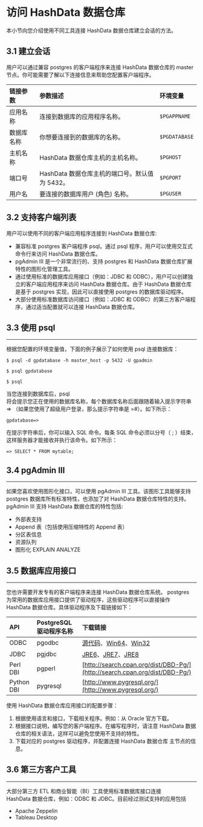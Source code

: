 # 访问 HashData 数据仓库

本小节向您介绍使用不同工具连接 HashData 数据仓库建立会话的方法。

## 3.1 建立会话

用户可以通过兼容 postgres 的客户端程序来连接 HashData 数据仓库的 master 节点。你可能需要了解以下连接信息来帮助您配置客户端程序。

| 链接参数 | 参数描述 | 环境变量 |
| :--- | :--- | :--- |
| 应用名称 | 连接到数据库的应用程序名称。 | `$PGAPPNAME` |
| 数据库名称 | 你想要连接到的数据库的名称。 | `$PGDATABASE` |
| 主机名称 | HashData 数据仓库主机的主机名称。 | `$PGHOST` |
| 端口号 | HashData 数据仓库主机的端口号。默认值为 5432。 | `$PGPORT` |
| 用户名 | 要连接的数据库用户 \(角色\) 名称。 | `$PGUSER` |

## 3.2 支持客户端列表

用户可以使用不同的客户端应用程序连接到 HashData 数据仓库:

* 兼容标准 postgres 客户端程序 psql。通过 psql 程序，用户可以使用交互式命令行来访问 HashData 数据仓库。
* pgAdmin III 是一个非常流行的、支持 postgres 和 HashData 数据仓库扩展特性的图形化管理工具。
* 通过使用标准的数据库应用接口（例如：JDBC 和 ODBC），用户可以创建独立的客户端应用程序来访问 HashData 数据仓库。由于 HashData 数据仓库是基于 postgres 实现，因此可以直接使用 postgres 的数据库驱动程序。
* 大部分使用标准数据库访问接口（例如：JDBC 和 ODBC）的第三方客户端程序，通过适当配置就可以连接 HashData 数据仓库。

## 3.3 使用 psql

---

根据您配置的环境变量值，下面的例子展示了如何使用 psql 连接数据库：

```
$ psql -d gpdatabase -h master_host -p 5432 -U gpadmin

$ psql gpdatabase

$ psql
```

当您连接到数据库后，psql  
将会提示您正在使用的数据库名称，每个数据库名称后面跟随着输入提示字符串 =&gt; （如果您使用了超级用户登录，那么提示字符串是 =\#）。如下所示：

```
gpdatabase=>
```

在提示字符串后，你可以输入 SQL 命令。每条 SQL 命令必须以分号（ ; ）结束，这样服务器才能接收并执行该命令。如下所示：

```
=> SELECT * FROM mytable;
```

## 3.4 pgAdmin III

---

如果您喜欢使用图形化接口，可以使用 pgAdmin III 工具。该图形工具能够支持 postgres 数据库所有标准特性，也添加了对 HashData 数据仓库特性的支持。pgAdmin III 支持 HashData 数据仓库的特性包括:

* 外部表支持
* Append 表（包括使用压缩特性的 Append 表）
* 分区表信息
* 资源队列
* 图形化 EXPLAIN ANALYZE

## 3.5 数据库应用接口

---

您也许需要开发专有的客户端程序来连接 HashData 数据仓库系统。 postgres  
为常用的数据库应用接口提供了驱动程序，这些驱动程序可以直接操作  
HashData 数据仓库。具体驱动程序及下载链接如下：

| API | PostgreSQL驱动程序名称 | 下载链接 |
| :--- | :--- | :--- |
| ODBC | pgodbc | [源代码](https://pek3a.qingstor.com/hashdata-public/tools/clients/odbc/psqlodbc-09.05.0210.tar.gz)、[Win64](https://pek3a.qingstor.com/hashdata-public/tools/clients/odbc/psqlodbc_09_05_0210-x64.zip)、[Win32](https://pek3a.qingstor.com/hashdata-public/tools/clients/odbc/psqlodbc_09_05_0210-x86.zip) |
| JDBC | pgjdbc | [JRE6](https://pek3a.qingstor.com/hashdata-public/tools/clients/jdbc/postgresql-9.4-1208.jdbc4.jar)、[JRE7](https://pek3a.qingstor.com/hashdata-public/tools/clients/jdbc/postgresql-9.4-1208.jdbc41.jar)、[JRE8](https://pek3a.qingstor.com/hashdata-public/tools/clients/jdbc/postgresql-9.4-1208.jdbc42.jar) |
| Perl DBI | pgperl | [http://search.cpan.org/dist/DBD-Pg/](http://search.cpan.org/dist/DBD-Pg/) |
| Python DBI | pygresql | [http://www.pygresql.org/](http://www.pygresql.org/) |

使用 HashData 数据仓库应用接口的配置步骤：

1. 根据使用语言和接口，下载相关程序。例如：从 Oracle 官方下载。
2. 根据接口说明，编写您的客户端程序。在编写程序时，请注意 HashData 数据仓库的相关语法，这样可以避免您使用不支持的特性。
3. 下载对应的 postgres 驱动程序，并配置连接 HashData 数据仓库
   主节点的信息。

## 3.6 第三方客户工具

---

大部分第三方 ETL 和商业智能（BI）工具使用标准数据库接口连接  
HashData 数据仓库，例如：ODBC 和 JDBC。目前经过测试支持的应用包括

* Apache Zeppelin
* Tableau Desktop



